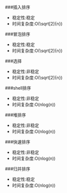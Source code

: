 ###插入排序
* 稳定性:稳定
* 时间复杂度:O(\sqrt[2]{n})

###冒泡排序
* 稳定性:稳定
* 时间复杂度:O(\sqrt[2]{n})

###选择
* 稳定性:非稳定
* 时间复杂度:O(\sqrt[2]{n})

###shell排序
* 稳定性:非稳定
* 时间复杂度:O(nlog(n))

###堆排序
* 稳定性:非稳定
* 时间复杂度:O(nlog(n))

###快速排序
* 稳定性:非稳定
* 时间复杂度:O(nlog(n))

###归并排序
* 稳定性:稳定
* 时间复杂度:O(nlog(n))